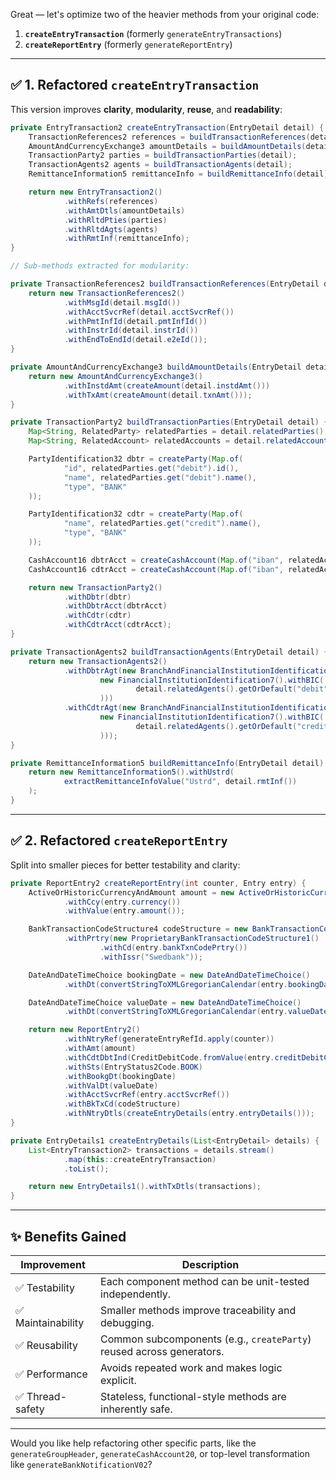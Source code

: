 Great — let's optimize two of the heavier methods from your original code:

1. **`createEntryTransaction`** (formerly `generateEntryTransactions`)
2. **`createReportEntry`** (formerly `generateReportEntry`)

---

## ✅ 1. Refactored `createEntryTransaction`

This version improves **clarity**, **modularity**, **reuse**, and **readability**:

```java
private EntryTransaction2 createEntryTransaction(EntryDetail detail) {
    TransactionReferences2 references = buildTransactionReferences(detail);
    AmountAndCurrencyExchange3 amountDetails = buildAmountDetails(detail);
    TransactionParty2 parties = buildTransactionParties(detail);
    TransactionAgents2 agents = buildTransactionAgents(detail);
    RemittanceInformation5 remittanceInfo = buildRemittanceInfo(detail);

    return new EntryTransaction2()
            .withRefs(references)
            .withAmtDtls(amountDetails)
            .withRltdPties(parties)
            .withRltdAgts(agents)
            .withRmtInf(remittanceInfo);
}

// Sub-methods extracted for modularity:

private TransactionReferences2 buildTransactionReferences(EntryDetail detail) {
    return new TransactionReferences2()
            .withMsgId(detail.msgId())
            .withAcctSvcrRef(detail.acctSvcrRef())
            .withPmtInfId(detail.pmtInfId())
            .withInstrId(detail.instrId())
            .withEndToEndId(detail.e2eId());
}

private AmountAndCurrencyExchange3 buildAmountDetails(EntryDetail detail) {
    return new AmountAndCurrencyExchange3()
            .withInstdAmt(createAmount(detail.instdAmt()))
            .withTxAmt(createAmount(detail.txnAmt()));
}

private TransactionParty2 buildTransactionParties(EntryDetail detail) {
    Map<String, RelatedParty> relatedParties = detail.relatedParties();
    Map<String, RelatedAccount> relatedAccounts = detail.relatedAccounts();

    PartyIdentification32 dbtr = createParty(Map.of(
            "id", relatedParties.get("debit").id(),
            "name", relatedParties.get("debit").name(),
            "type", "BANK"
    ));

    PartyIdentification32 cdtr = createParty(Map.of(
            "name", relatedParties.get("credit").name(),
            "type", "BANK"
    ));

    CashAccount16 dbtrAcct = createCashAccount(Map.of("iban", relatedAccounts.get("debit").iban()));
    CashAccount16 cdtrAcct = createCashAccount(Map.of("iban", relatedAccounts.get("credit").iban()));

    return new TransactionParty2()
            .withDbtr(dbtr)
            .withDbtrAcct(dbtrAcct)
            .withCdtr(cdtr)
            .withCdtrAcct(cdtrAcct);
}

private TransactionAgents2 buildTransactionAgents(EntryDetail detail) {
    return new TransactionAgents2()
            .withDbtrAgt(new BranchAndFinancialInstitutionIdentification4().withFinInstnId(
                    new FinancialInstitutionIdentification7().withBIC(
                            detail.relatedAgents().getOrDefault("debit", "")
                    )))
            .withCdtrAgt(new BranchAndFinancialInstitutionIdentification4().withFinInstnId(
                    new FinancialInstitutionIdentification7().withBIC(
                            detail.relatedAgents().getOrDefault("credit", "")
                    )));
}

private RemittanceInformation5 buildRemittanceInfo(EntryDetail detail) {
    return new RemittanceInformation5().withUstrd(
            extractRemittanceInfoValue("Ustrd", detail.rmtInf())
    );
}
```

---

## ✅ 2. Refactored `createReportEntry`

Split into smaller pieces for better testability and clarity:

```java
private ReportEntry2 createReportEntry(int counter, Entry entry) {
    ActiveOrHistoricCurrencyAndAmount amount = new ActiveOrHistoricCurrencyAndAmount()
            .withCcy(entry.currency())
            .withValue(entry.amount());

    BankTransactionCodeStructure4 codeStructure = new BankTransactionCodeStructure4()
            .withPrtry(new ProprietaryBankTransactionCodeStructure1()
                    .withCd(entry.bankTxnCodePrtry())
                    .withIssr("Swedbank"));

    DateAndDateTimeChoice bookingDate = new DateAndDateTimeChoice()
            .withDt(convertStringToXMLGregorianCalendar(entry.bookingDate()));

    DateAndDateTimeChoice valueDate = new DateAndDateTimeChoice()
            .withDt(convertStringToXMLGregorianCalendar(entry.valueDate()));

    return new ReportEntry2()
            .withNtryRef(generateEntryRefId.apply(counter))
            .withAmt(amount)
            .withCdtDbtInd(CreditDebitCode.fromValue(entry.creditDebitCode()))
            .withSts(EntryStatus2Code.BOOK)
            .withBookgDt(bookingDate)
            .withValDt(valueDate)
            .withAcctSvcrRef(entry.acctSvcrRef())
            .withBkTxCd(codeStructure)
            .withNtryDtls(createEntryDetails(entry.entryDetails()));
}

private EntryDetails1 createEntryDetails(List<EntryDetail> details) {
    List<EntryTransaction2> transactions = details.stream()
            .map(this::createEntryTransaction)
            .toList();

    return new EntryDetails1().withTxDtls(transactions);
}
```

---

## ✨ Benefits Gained

| Improvement       | Description                                                          |
| ----------------- | -------------------------------------------------------------------- |
| ✅ Testability     | Each component method can be unit-tested independently.              |
| ✅ Maintainability | Smaller methods improve traceability and debugging.                  |
| ✅ Reusability     | Common subcomponents (e.g., `createParty`) reused across generators. |
| ✅ Performance     | Avoids repeated work and makes logic explicit.                       |
| ✅ Thread-safety   | Stateless, functional-style methods are inherently safe.             |

---

Would you like help refactoring other specific parts, like the `generateGroupHeader`, `generateCashAccount20`, or top-level transformation like `generateBankNotificationV02`?
